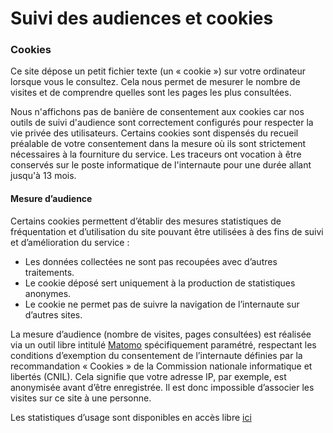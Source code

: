 # Suivi des audiences et cookies


### Cookies

Ce site dépose un petit fichier texte (un « cookie ») sur votre ordinateur lorsque vous le consultez. Cela nous permet de mesurer le nombre de visites et de comprendre quelles sont les pages les plus consultées.

Nous n'affichons pas de banière de consentement aux cookies car nos outils de suivi d'audience sont correctement configurés pour respecter la vie privée des utilisateurs. Certains cookies sont dispensés du recueil préalable de votre consentement dans la mesure où ils sont strictement nécessaires à la fourniture du service. Les traceurs ont vocation à être conservés sur le poste informatique de l'internaute pour une durée allant jusqu'à 13 mois.

#### Mesure d’audience
Certains cookies permettent d’établir des mesures statistiques de fréquentation et d’utilisation du site pouvant être utilisées à des fins de suivi et d’amélioration du service :
- Les données collectées ne sont pas recoupées avec d’autres traitements.
- Le cookie déposé sert uniquement à la production de statistiques anonymes.
- Le cookie ne permet pas de suivre la navigation de l’internaute sur d’autres sites.

La mesure d’audience (nombre de visites, pages consultées) est réalisée via un outil libre intitulé [Matomo](https://matomo.org/) spécifiquement paramétré, respectant les conditions d’exemption du consentement de l’internaute définies par la recommandation « Cookies » de la Commission nationale informatique et libertés (CNIL). Cela signifie que votre adresse IP, par exemple, est anonymisée avant d’être enregistrée. Il est donc impossible d’associer les visites sur ce site à une personne.

Les statistiques d’usage sont disponibles en accès libre [ici](https://stats.data.gouv.fr/index.php?module=CoreHome&action=index&date=yesterday&period=day&idSite=157&updated=1#?idSite=157&period=day&date=yesterday&category=Dashboard_Dashboard&subcategory=1)
